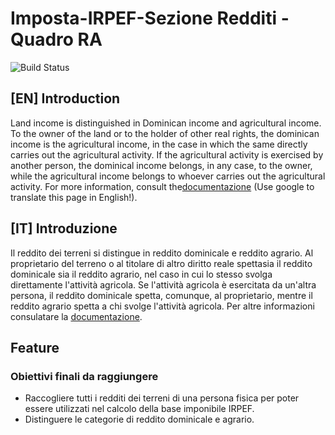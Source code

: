 # Imposta-IRPEF-Sezione Redditi - Quadro RA
![Build Status](https://circleci.com/gh/openfisca/openfisca-italy.svg?style=shield&circle-token=:circle-token)
## [EN] Introduction
Land income is distinguished in Dominican income and agricultural income. To the owner of the land or to the holder of other real rights, the dominican income is the agricultural income, in the case in which the same directly carries out the agricultural activity. If the agricultural activity is exercised by another person, the dominical income belongs, in any case, to the owner, while the agricultural income belongs to whoever carries out the agricultural activity. For more information, consult the[documentazione](https://infoprecompilata.agenziaentrate.gov.it/portale/sl/quadro-ra-redditi-dei-terreni1) (Use google to translate this page in English!).
## [IT] Introduzione
Il reddito dei terreni si distingue in reddito dominicale e reddito agrario. Al proprietario del terreno o al titolare di altro diritto reale spettasia il reddito dominicale sia il reddito agrario, nel caso in cui lo stesso svolga direttamente l'attività agricola. Se l'attività agricola è esercitata da un'altra persona, il reddito dominicale spetta, comunque, al proprietario, mentre il reddito agrario spetta a chi svolge l'attività agricola. Per altre informazioni consulatare la [documentazione](https://infoprecompilata.agenziaentrate.gov.it/portale/sl/quadro-ra-redditi-dei-terreni1).
## Feature
### Obiettivi finali da raggiungere
* Raccogliere tutti i redditi dei terreni di una persona fisica per poter essere utilizzati nel calcolo della base imponibile IRPEF.
* Distinguere le categorie di reddito dominicale e agrario.
